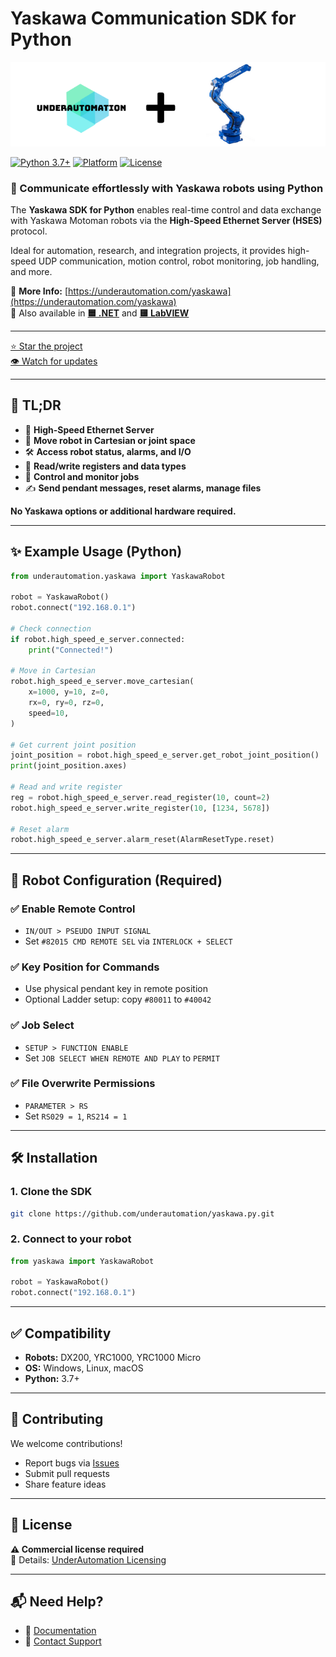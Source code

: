 # Yaskawa Communication SDK for Python

[![UnderAutomation Yaskawa communication SDK](https://raw.githubusercontent.com/underautomation/yaskawa.NET/refs/heads/main/.github/assets/banner.png)](https://underautomation.com)

[![Python 3.7+](https://img.shields.io/badge/Language-Python-blue)](#)
[![Platform](https://img.shields.io/badge/Platform-Windows%20%7C%20Linux%20%7C%20macOS-blue)](#)
[![License](https://img.shields.io/badge/License-Commercial-red)](https://underautomation.com/yaskawa/eula)

### 🤖 Communicate effortlessly with Yaskawa robots using Python

The **Yaskawa SDK for Python** enables real-time control and data exchange with Yaskawa Motoman robots via the **High-Speed Ethernet Server (HSES)** protocol.

Ideal for automation, research, and integration projects, it provides high-speed UDP communication, motion control, robot monitoring, job handling, and more.

🔗 **More Info:** [https://underautomation.com/yaskawa](https://underautomation.com/yaskawa)  
🔗 Also available in **[🟦 .NET](https://github.com/underautomation/yaskawa.NET)** and **[🟨 LabVIEW](https://github.com/underautomation/yaskawa.vi)**

---

[⭐ Star the project](https://github.com/underautomation/yaskawa.py/stargazers)  
[👁️ Watch for updates](https://github.com/underautomation/yaskawa.py/watchers)

---

## 🚀 TL;DR

- 📡 **High-Speed Ethernet Server**
- 🤖 **Move robot in Cartesian or joint space**
- 🛠️ **Access robot status, alarms, and I/O**
- 💾 **Read/write registers and data types**
- 🧠 **Control and monitor jobs**
- ✍️ **Send pendant messages, reset alarms, manage files**

**No Yaskawa options or additional hardware required.**

---

## ✨ Example Usage (Python)

```python
from underautomation.yaskawa import YaskawaRobot

robot = YaskawaRobot()
robot.connect("192.168.0.1")

# Check connection
if robot.high_speed_e_server.connected:
    print("Connected!")

# Move in Cartesian
robot.high_speed_e_server.move_cartesian(
    x=1000, y=10, z=0,
    rx=0, ry=0, rz=0,
    speed=10,
)

# Get current joint position
joint_position = robot.high_speed_e_server.get_robot_joint_position()
print(joint_position.axes)

# Read and write register
reg = robot.high_speed_e_server.read_register(10, count=2)
robot.high_speed_e_server.write_register(10, [1234, 5678])

# Reset alarm
robot.high_speed_e_server.alarm_reset(AlarmResetType.reset)
```

---

## 🔧 Robot Configuration (Required)

### ✅ Enable Remote Control

- `IN/OUT > PSEUDO INPUT SIGNAL`
- Set `#82015 CMD REMOTE SEL` via `INTERLOCK + SELECT`

### ✅ Key Position for Commands

- Use physical pendant key in remote position
- Optional Ladder setup: copy `#80011` to `#40042`

### ✅ Job Select

- `SETUP > FUNCTION ENABLE`
- Set `JOB SELECT WHEN REMOTE AND PLAY` to `PERMIT`

### ✅ File Overwrite Permissions

- `PARAMETER > RS`
- Set `RS029 = 1`, `RS214 = 1`

---

## 🛠 Installation

### 1. Clone the SDK

```bash
git clone https://github.com/underautomation/yaskawa.py.git
```

### 2. Connect to your robot

```python
from yaskawa import YaskawaRobot

robot = YaskawaRobot()
robot.connect("192.168.0.1")
```

---

## ✅ Compatibility

- **Robots:** DX200, YRC1000, YRC1000 Micro
- **OS:** Windows, Linux, macOS
- **Python:** 3.7+

---

## 🙌 Contributing

We welcome contributions!

- Report bugs via [Issues](https://github.com/underautomation/yaskawa.py/issues)
- Submit pull requests
- Share feature ideas

---

## 📜 License

**⚠️ Commercial license required**  
🔗 Details: [UnderAutomation Licensing](https://underautomation.com/yaskawa/eula)

---

## 📬 Need Help?

- 📖 [Documentation](https://underautomation.com/yaskawa/documentation)
- 📩 [Contact Support](https://underautomation.com/contact)
